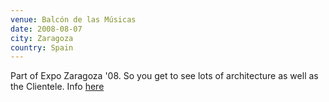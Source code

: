 ```yaml
---
venue: Balcón de las Músicas
date: 2008-08-07
city: Zaragoza
country: Spain
---
```


Part of Expo Zaragoza '08. So you get to see lots of architecture as well as the Clientele. Info [here](http://www.expozaragoza2008.es/?seccion=108&amp;idioma=es_ES&amp;idevento=881&amp;fechaevento=08082008)